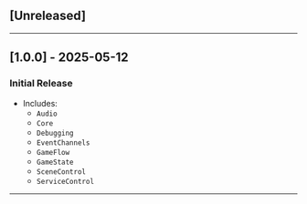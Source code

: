 ## [Unreleased]

---

## [1.0.0] - 2025-05-12
### Initial Release
- Includes:
  - `Audio`
  - `Core`
  - `Debugging`
  - `EventChannels`
  - `GameFlow`
  - `GameState`
  - `SceneControl`
  - `ServiceControl`

---